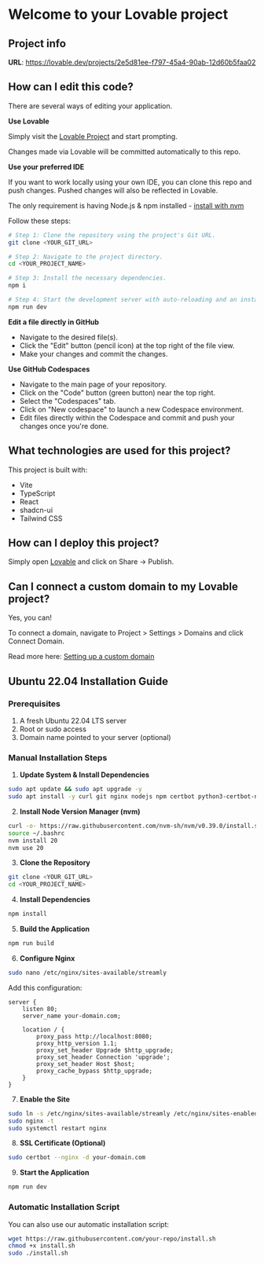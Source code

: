 # Welcome to your Lovable project

## Project info

**URL**: https://lovable.dev/projects/2e5d81ee-f797-45a4-90ab-12d60b5faa02

## How can I edit this code?

There are several ways of editing your application.

**Use Lovable**

Simply visit the [Lovable Project](https://lovable.dev/projects/2e5d81ee-f797-45a4-90ab-12d60b5faa02) and start prompting.

Changes made via Lovable will be committed automatically to this repo.

**Use your preferred IDE**

If you want to work locally using your own IDE, you can clone this repo and push changes. Pushed changes will also be reflected in Lovable.

The only requirement is having Node.js & npm installed - [install with nvm](https://github.com/nvm-sh/nvm#installing-and-updating)

Follow these steps:

```sh
# Step 1: Clone the repository using the project's Git URL.
git clone <YOUR_GIT_URL>

# Step 2: Navigate to the project directory.
cd <YOUR_PROJECT_NAME>

# Step 3: Install the necessary dependencies.
npm i

# Step 4: Start the development server with auto-reloading and an instant preview.
npm run dev
```

**Edit a file directly in GitHub**

- Navigate to the desired file(s).
- Click the "Edit" button (pencil icon) at the top right of the file view.
- Make your changes and commit the changes.

**Use GitHub Codespaces**

- Navigate to the main page of your repository.
- Click on the "Code" button (green button) near the top right.
- Select the "Codespaces" tab.
- Click on "New codespace" to launch a new Codespace environment.
- Edit files directly within the Codespace and commit and push your changes once you're done.

## What technologies are used for this project?

This project is built with:

- Vite
- TypeScript
- React
- shadcn-ui
- Tailwind CSS

## How can I deploy this project?

Simply open [Lovable](https://lovable.dev/projects/2e5d81ee-f797-45a4-90ab-12d60b5faa02) and click on Share -> Publish.

## Can I connect a custom domain to my Lovable project?

Yes, you can!

To connect a domain, navigate to Project > Settings > Domains and click Connect Domain.

Read more here: [Setting up a custom domain](https://docs.lovable.dev/tips-tricks/custom-domain#step-by-step-guide)

## Ubuntu 22.04 Installation Guide

### Prerequisites
1. A fresh Ubuntu 22.04 LTS server
2. Root or sudo access
3. Domain name pointed to your server (optional)

### Manual Installation Steps

1. **Update System & Install Dependencies**
```bash
sudo apt update && sudo apt upgrade -y
sudo apt install -y curl git nginx nodejs npm certbot python3-certbot-nginx
```

2. **Install Node Version Manager (nvm)**
```bash
curl -o- https://raw.githubusercontent.com/nvm-sh/nvm/v0.39.0/install.sh | bash
source ~/.bashrc
nvm install 20
nvm use 20
```

3. **Clone the Repository**
```bash
git clone <YOUR_GIT_URL>
cd <YOUR_PROJECT_NAME>
```

4. **Install Dependencies**
```bash
npm install
```

5. **Build the Application**
```bash
npm run build
```

6. **Configure Nginx**
```bash
sudo nano /etc/nginx/sites-available/streamly
```

Add this configuration:
```nginx
server {
    listen 80;
    server_name your-domain.com;
    
    location / {
        proxy_pass http://localhost:8080;
        proxy_http_version 1.1;
        proxy_set_header Upgrade $http_upgrade;
        proxy_set_header Connection 'upgrade';
        proxy_set_header Host $host;
        proxy_cache_bypass $http_upgrade;
    }
}
```

7. **Enable the Site**
```bash
sudo ln -s /etc/nginx/sites-available/streamly /etc/nginx/sites-enabled/
sudo nginx -t
sudo systemctl restart nginx
```

8. **SSL Certificate (Optional)**
```bash
sudo certbot --nginx -d your-domain.com
```

9. **Start the Application**
```bash
npm run dev
```

### Automatic Installation Script

You can also use our automatic installation script:

```bash
wget https://raw.githubusercontent.com/your-repo/install.sh
chmod +x install.sh
sudo ./install.sh
```
